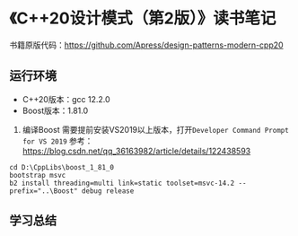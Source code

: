# 《C++20设计模式（第2版）》读书笔记

书籍原版代码：https://github.com/Apress/design-patterns-modern-cpp20

## 运行环境

- C++20版本：gcc 12.2.0
- Boost版本：1.81.0

1. 编译Boost
需要提前安装VS2019以上版本，打开`Developer Command Prompt for VS 2019`
参考：https://blog.csdn.net/qq_36163982/article/details/122438593
```shell
cd D:\CppLibs\boost_1_81_0
bootstrap msvc
b2 install threading=multi link=static toolset=msvc-14.2 --prefix="..\Boost" debug release
```

## 学习总结
